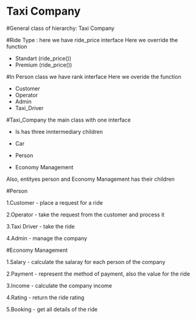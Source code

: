 # Taxi Company

#General class of hierarchy: Taxi Company


#Ride Type : here we have ride_price interface
Here we override the function
- Standart (ride_price()) 
- Premium (ride_price())

#In Person class we have  rank interface
Here we overide the function
- Customer
- Operator
- Admin
- Taxi_Driver

#Taxi_Company the main class with one interface

+ Is has three inntermediary children 

- Car

- Person

- Economy Management

Also, entityes person and Economy Management has their children

#Person

1.Customer - place a request for a ride

2.Operator - take the request from the customer and process it

3.Taxi Driver - take the ride

4.Admin - manage the company

#Economy Management

1.Salary - calculate the salaray for each person of the company

2.Payment - represent the method of payment, also the value for the ride

3.Income - calculate the company income

4.Rating - return the ride rating

5.Booking - get all  details of the ride
